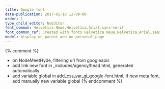 ```yaml
---
title: Google font
date-publication: 2017-01-18 12-00-00
order: 1
type_child_editor: NoEditor
font_common: Helvetica Neue,Helvetica,Arial,sans-serif
font_common_ref: Created with fonts Helvetica Neue,Helvetica,Arial,sans-serif
model: display-on-parent-and-no-personal-page
---
```




{% comment %}
- on NodeMeetHyde, filtering url from googleapis 
-	add link new font in _includes/agency/head.html, generated automatically 
- add variable global in add_css_var_gl_google-font.html, 
	if new meta font, add manually new variable global
{% endcomment %}
